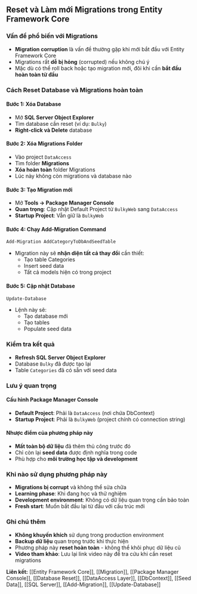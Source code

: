 ## Reset và Làm mới Migrations trong Entity Framework Core

### Vấn đề phổ biến với Migrations

- **Migration corruption** là vấn đề thường gặp khi mới bắt đầu với Entity Framework Core
- Migrations rất **dễ bị hỏng** (corrupted) nếu không chú ý
- Mặc dù có thể roll back hoặc tạo migration mới, đôi khi cần **bắt đầu hoàn toàn từ đầu**


### Cách Reset Database và Migrations hoàn toàn

#### Bước 1: Xóa Database

- Mở **SQL Server Object Explorer**
- Tìm database cần reset (ví dụ: `Bulky`)
- **Right-click và Delete** database


#### Bước 2: Xóa Migrations Folder

- Vào project `DataAccess`
- Tìm folder **Migrations**
- **Xóa hoàn toàn** folder Migrations
- Lúc này không còn migrations và database nào


#### Bước 3: Tạo Migration mới

- Mở **Tools → Package Manager Console**
- **Quan trọng**: Cập nhật Default Project từ `BulkyWeb` sang `DataAccess`
- **Startup Project**: Vẫn giữ là `BulkyWeb`


#### Bước 4: Chạy Add-Migration Command

```powershell
Add-Migration AddCategoryToDbAndSeedTable
```

- Migration này sẽ **nhận diện tất cả thay đổi** cần thiết:
    - Tạo table Categories
    - Insert seed data
    - Tất cả models hiện có trong project


#### Bước 5: Cập nhật Database

```powershell
Update-Database
```

- Lệnh này sẽ:
    - Tạo database mới
    - Tạo tables
    - Populate seed data


### Kiểm tra kết quả

- **Refresh SQL Server Object Explorer**
- Database `Bulky` đã được tạo lại
- Table `Categories` đã có sẵn với seed data


### Lưu ý quan trọng

#### Cấu hình Package Manager Console

- **Default Project**: Phải là `DataAccess` (nơi chứa DbContext)
- **Startup Project**: Phải là `BulkyWeb` (project chính có connection string)


#### Nhược điểm của phương pháp này

- **Mất toàn bộ dữ liệu** đã thêm thủ công trước đó
- Chỉ còn lại **seed data** được định nghĩa trong code
- Phù hợp cho **môi trường học tập và development**


### Khi nào sử dụng phương pháp này

- **Migrations bị corrupt** và không thể sửa chữa
- **Learning phase**: Khi đang học và thử nghiệm
- **Development environment**: Không có dữ liệu quan trọng cần bảo toàn
- **Fresh start**: Muốn bắt đầu lại từ đầu với cấu trúc mới


### Ghi chú thêm

- **Không khuyến khích** sử dụng trong production environment
- **Backup dữ liệu** quan trọng trước khi thực hiện
- Phương pháp này **reset hoàn toàn** - không thể khôi phục dữ liệu cũ
- **Video tham khảo**: Lưu lại link video này để tra cứu khi cần reset migrations

**Liên kết:** [[Entity Framework Core]], [[Migration]], [[Package Manager Console]], [[Database Reset]], [[DataAccess Layer]], [[DbContext]], [[Seed Data]], [[SQL Server]], [[Add-Migration]], [[Update-Database]]

